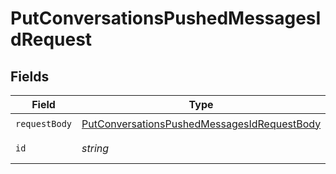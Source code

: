 # PutConversationsPushedMessagesIdRequest


## Fields

| Field                                                                                                                 | Type                                                                                                                  | Required                                                                                                              | Description                                                                                                           |
| --------------------------------------------------------------------------------------------------------------------- | --------------------------------------------------------------------------------------------------------------------- | --------------------------------------------------------------------------------------------------------------------- | --------------------------------------------------------------------------------------------------------------------- |
| `requestBody`                                                                                                         | [PutConversationsPushedMessagesIdRequestBody](../../models/operations/putconversationspushedmessagesidrequestbody.md) | :heavy_check_mark:                                                                                                    | N/A                                                                                                                   |
| `id`                                                                                                                  | *string*                                                                                                              | :heavy_check_mark:                                                                                                    | ID of the message                                                                                                     |